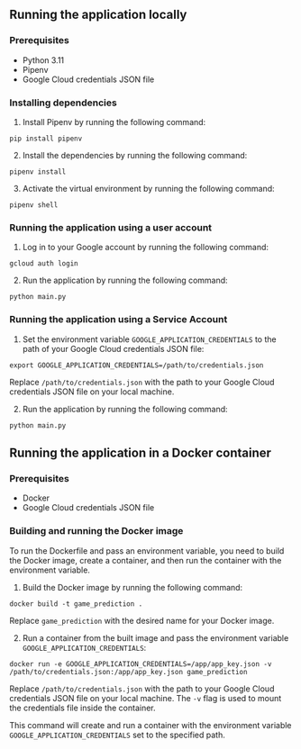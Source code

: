 ## Running the application locally

### Prerequisites

- Python 3.11
- Pipenv
- Google Cloud credentials JSON file

### Installing dependencies

1. Install Pipenv by running the following command:

```
pip install pipenv
```

2. Install the dependencies by running the following command:

```
pipenv install
```

3. Activate the virtual environment by running the following command:

```
pipenv shell
```

### Running the application using a user account

1. Log in to your Google account by running the following command:

```
gcloud auth login
```

2. Run the application by running the following command:

```
python main.py
```

### Running the application using a Service Account

1. Set the environment variable `GOOGLE_APPLICATION_CREDENTIALS` to the path of your Google Cloud credentials JSON file:

```
export GOOGLE_APPLICATION_CREDENTIALS=/path/to/credentials.json
```

Replace `/path/to/credentials.json` with the path to your Google Cloud credentials JSON file on your local machine.

2. Run the application by running the following command:

```
python main.py
```

## Running the application in a Docker container

### Prerequisites

- Docker
- Google Cloud credentials JSON file

### Building and running the Docker image

To run the Dockerfile and pass an environment variable, you need to build the Docker image, create a container, and then run the container with the environment variable.

1. Build the Docker image by running the following command:

```
docker build -t game_prediction .
```

Replace `game_prediction` with the desired name for your Docker image.

2. Run a container from the built image and pass the environment variable `GOOGLE_APPLICATION_CREDENTIALS`:

```
docker run -e GOOGLE_APPLICATION_CREDENTIALS=/app/app_key.json -v /path/to/credentials.json:/app/app_key.json game_prediction
```

Replace `/path/to/credentials.json` with the path to your Google Cloud credentials JSON file on your local machine. The `-v` flag is used to mount the credentials file inside the container.

This command will create and run a container with the environment variable `GOOGLE_APPLICATION_CREDENTIALS` set to the specified path.
